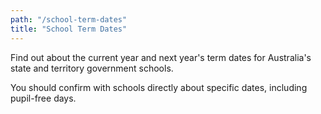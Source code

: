 ```yaml
---
path: "/school-term-dates"
title: "School Term Dates"
---
```


Find out about the current year and next year's term dates for Australia's state and territory government schools.

You should confirm with schools directly about specific dates, including pupil-free days.
